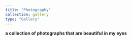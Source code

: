 ```yaml
---
title: "Photography"
collection: gallery
type: "Gallery"
---
```


**a collection of photographs that are beautiful in my eyes**